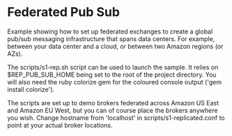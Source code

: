 Federated Pub Sub
===========

Example showing how to set up federated exchanges to create a global pub/sub messaging infrastructure that spans
data centers. For example, between your data center and a cloud, or between two Amazon regions (or AZs).

The scripts/s1-rep.sh script can be used to launch the sample. It relies on $REP_PUB_SUB_HOME being set to the root
of the project directory. You will also need the ruby colorize gem for the coloured console output ('gem install colorize').

The scripts are set up to demo brokers federated across Amazon US East and Amazon EU West, but you can of course place the
brokers anywhere you wish. Change hostname from 'localhost' in scripts/s1-replicated.conf to point at your actual broker
locations. 